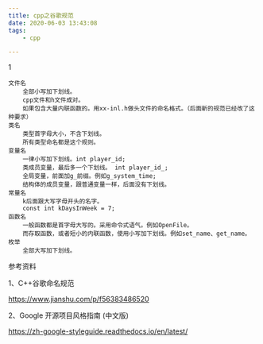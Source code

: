 ```yaml
---
title: cpp之谷歌规范
date: 2020-06-03 13:43:08
tags:
	- cpp

---
```


1

```
文件名
	全部小写加下划线。
	cpp文件和h文件成对。
	如果包含大量内联函数的。用xx-inl.h做头文件的命名格式。（后面新的规范已经改了这种要求）
类名
	类型首字母大小，不含下划线。
	所有类型命名都是这个规则。
变量名
	一律小写加下划线。int player_id;
	类成员变量，最后多一个下划线。 int player_id_;
	全局变量，前面加g_前缀。例如g_system_time;
	结构体的成员变量，跟普通变量一样，后面没有下划线。
常量名
	k后面跟大写字母开头的名字。
	const int kDaysInWeek = 7;
函数名
	一般函数都是首字母大写的。采用命令式语气。例如OpenFile。
	而存取函数，或者短小的内联函数，使用小写加下划线。例如set_name、get_name。
枚举
	全部大写加下划线。
```



参考资料

1、C++谷歌命名规范

https://www.jianshu.com/p/f56383486520

2、Google 开源项目风格指南 (中文版)

https://zh-google-styleguide.readthedocs.io/en/latest/